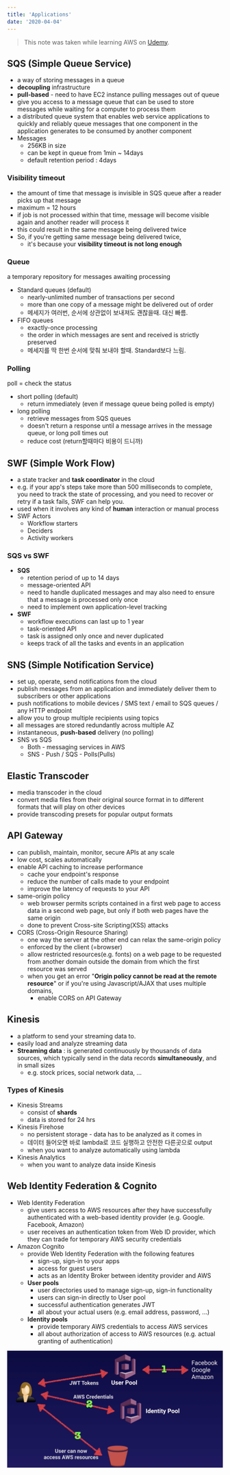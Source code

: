 ```yaml
---
title: 'Applications'
date: '2020-04-04'
---
```


> This note was taken while learning AWS on <a href='https://www.udemy.com/course/aws-certified-solutions-architect-associate/' target='__blank'>Udemy</a>.

## SQS (Simple Queue Service)

- a way of storing messages in a queue
- **decoupling** infrastructure
- **pull-based** - need to have EC2 instance pulling messages out of queue
- give you access to a message queue that can be used to store messages while waiting for a computer to process them
- a distributed queue system that enables web service applications to quickly and reliably queue messages that one component in the application generates to be consumed by another component
- Messages
  - 256KB in size
  - can be kept in queue from 1min ~ 14days
  - default retention period : 4days

### Visibility timeout

- the amount of time that message is invisible in SQS queue after a reader picks up that message
- maximum = 12 hours
- if job is not processed within that time, message will become visible again and another reader will process it
- this could result in the same message being delivered twice
- So, if you're getting same message being delivered twice,
  - it's because your **visibility timeout is not long enough**

### Queue

a temporary repository for messages awaiting processing

- <span>Standard</span> queues (default)
  - nearly-unlimited number of transactions per second
  - more than one copy of a message might be delivered out of order
  - 메세지가 여러번, 순서에 상관없이 보내져도 괜찮을때. 대신 빠름.
- <span>FIFO</span> queues
  - exactly-once processing
  - the order in which messages are sent and received is strictly preserved
  - 메세지를 딱 한번 순서에 맞춰 보내야 할때. Standard보다 느림.

### Polling

poll = check the status

- <span>short</span> polling (default)
  - return immediately (even if message queue being polled is empty)
- <span>long</span> polling
  - retrieve messages from SQS queues
  - doesn't return a response until a message arrives in the message queue, or long poll times out
  - reduce cost (return할때마다 비용이 드니까)

## SWF (Simple Work Flow)

- a state tracker and **task coordinator** in the cloud
- e.g. if your app's steps take more than 500 milliseconds to complete, you need to track the state of processing, and you need to recover or retry if a task fails, SWF can help you.
- used when it involves any kind of **human** interaction or manual process
- SWF Actors
  - Workflow starters
  - Deciders
  - Activity workers

### SQS vs SWF

- **SQS**
  - retention period of up to 14 days
  - <span>message-oriented</span> API
  - need to handle duplicated messages and may also need to ensure that a message is processed only once
  - need to implement own application-level tracking
- **SWF**
  - workflow executions can last up to 1 year
  - <span>task-oriented</span> API
  - task is assigned only once and never duplicated
  - keeps track of all the tasks and events in an application

## SNS (Simple Notification Service)

- set up, operate, send notifications from the cloud
- publish messages from an application and immediately deliver them to subscribers or other applications
- push notifications to mobile devices / SMS text / email to SQS queues / any HTTP endpoint
- allow you to group multiple recipients using topics
- all messages are stored redundantly across multiple AZ
- instantaneous, **push-based** delivery (no polling)
- SNS vs SQS
  - Both - messaging services in AWS
  - SNS - Push / SQS - Polls(Pulls)

## Elastic Transcoder

- media transcoder in the cloud
- convert media files from their original source format in to different formats that will play on other devices
- provide transcoding presets for popular output formats

## API Gateway

- can publish, maintain, monitor, secure APIs at any scale
- low cost, scales automatically
- enable API caching to increase performance
  - cache your endpoint's response
  - reduce the number of calls made to your endpoint 
  - improve the latency of requests to your API
- same-origin policy
  - web browser permits scripts contained in a first web page to access data in a second web page, but only if both web pages have the same origin
  - done to prevent Cross-site Scripting(XSS) attacks
- <span>CORS</span> (Cross-Origin Resource Sharing)
  - one way the server at the other end can relax the same-origin policy
  - enforced by the client (=browser)
  - allow restricted resources(e.g. fonts) on a web page to be requested from another domain outside the domain from which the first resource was served
  - when you get an error "**Origin policy cannot be read at the remote resource**" or if you're using Javascript/AJAX that uses multiple domains,
      - enable CORS on API Gateway

## Kinesis

- a platform to send your streaming data to.
- easily load and analyze streaming data
- **Streaming data** : is generated continuously by thousands of data sources, which typically send in the data records **simultaneously**, and in small sizes
  - e.g. stock prices, social network data, ...

### Types of Kinesis

- Kinesis <span>Streams</span>
  - consist of **shards**
  - data is stored for 24 hrs
- Kinesis <span>Firehose</span>
  - no persistent storage - data has to be analyzed as it comes in
  - 데이터 들어오면 바로 lambda로 코드 실행하고 안전한 다른곳으로 output
  - when you want to analyze automatically using lambda
- Kinesis <span>Analytics</span>
  - when you want to analyze data inside Kinesis

## Web Identity Federation & Cognito

- <span>Web Identity Federation</span>
  - give users access to AWS resources after they have successfully authenticated with a web-based identity provider (e.g. Google. Facebook, Amazon)
  - user receives an authentication token from Web ID provider, which they can trade for temporary AWS security credentials
- <span>Amazon Cognito</span>
  - provide Web Identity Federation with the following features
      - sign-up, sign-in to your apps
      - access for guest users
      - acts as an Identity Broker between identity provider and AWS
  - **User pools**
      - user directories used to manage sign-up, sign-in functionality
      - users can sign-in directly to User pool
      - successful authentication generates JWT
      - all about your actual users (e.g. email address, password, ...)
  - **Identity pools**
      - provide temporary AWS credentials to access AWS services
      - all about authorization of access to AWS resources (e.g. actual granting of authentication)

![](./images/applications-1.png)